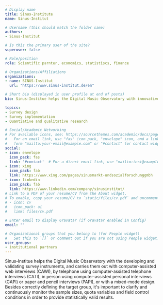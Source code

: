 ```yaml
---
# Display name
title: Sinus-Institute
name: Sinus-Institut

# Username (this should match the folder name)
authors:
- Sinus-Institut

# Is this the primary user of the site?
superuser: false

# Role/position
role: Scientific parnter, economics, statistiscs, finance

# Organizations/Affiliations
organizations:
- name: SINUS-Institut
  url: "https://www.sinus-institut.de/en"

# Short bio (displayed in user profile at end of posts)
bio: Sinus-Institue helps the Digital Music Observatory with innovative survey design and survey implementation. 

topics:
- Survey design
- Survey implementation
- Quantiative and qualitative research

# Social/Academic Networking
# For available icons, see: https://sourcethemes.com/academic/docs/page-builder/#icons
#   For an email link, use "fas" icon pack, "envelope" icon, and a link in the
#   form "mailto:your-email@example.com" or "#contact" for contact widget.
social:
- icon: envelope
  icon_pack: fas
  link: '#contact'  # For a direct email link, use "mailto:test@example.org".
- icon: xing
  icon_pack: fab
  link: https://www.xing.com/pages/sinusmarkt-undsozialforschunggmbh
- icon: linkedin
  icon_pack: fab
  link: https://www.linkedin.com/company/sinusinstitut/
# Link to a PDF of your resume/CV from the About widget.
# To enable, copy your resume/CV to `static/files/cv.pdf` and uncomment the lines below.
# - icon: cv
#   icon_pack: ai
#   link: files/cv.pdf

# Enter email to display Gravatar (if Gravatar enabled in Config)
email: ""

# Organizational groups that you belong to (for People widget)
#   Set this to `[]` or comment out if you are not using People widget.
user_groups:
- institutional partners
---
```


Sinus-Institue helps the Digital Music Observatory with the developing and validating survey instruments, and carries them out with  computer-assisted web interviews (CAWI), by telephone using computer-assisted telephone interviews (CATI), in person using computer-assisted personal interviews (CAPI) or paper and pencil interviews (PAPI), or with a mixed-mode design. Besides correctly defining the target group, it's important to clarify and continuously monitor the sample sizes, quota variables and field control conditions in order to provide statistically valid results.
